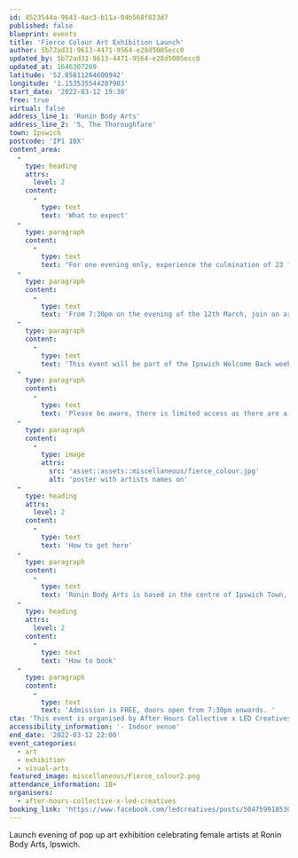 ```yaml
---
id: 4523544a-9643-4ac3-b11a-04b568f823d7
published: false
blueprint: events
title: 'Fierce Colour Art Exhibition Launch'
author: 5b72ad31-9613-4471-9564-e28d5005ecc0
updated_by: 5b72ad31-9613-4471-9564-e28d5005ecc0
updated_at: 1646307269
latitude: '52.05811264600942'
longitude: '1.153535544287903'
start_date: '2022-03-12 19:30'
free: true
virtual: false
address_line_1: 'Ronin Body Arts'
address_line_2: '5, The Thoroughfare'
town: Ipswich
postcode: 'IP1 1BX'
content_area:
  -
    type: heading
    attrs:
      level: 2
    content:
      -
        type: text
        text: 'What to expect'
  -
    type: paragraph
    content:
      -
        type: text
        text: "For one evening only, experience the culmination of 23 female artists' work and get the chance to meet them."
  -
    type: paragraph
    content:
      -
        type: text
        text: 'From 7:30pm on the evening of the 12th March, join an array of female artists as they celebrate the launch of the new Fierce Colour pop up exhibition at Ronin Body Arts in Ipswich. '
  -
    type: paragraph
    content:
      -
        type: text
        text: 'This event will be part of the Ipswich Welcome Back weekend and supported by Ipswich Borough Council and the ERDF.'
  -
    type: paragraph
    content:
      -
        type: text
        text: 'Please be aware, there is limited access as there are a couple of steps in the middle of the room. If you would prefer to avoid the excited crowd of launch night as well, the exhibition will be available to view between Tuesday and Friday of the following week. '
  -
    type: paragraph
    content:
      -
        type: image
        attrs:
          src: 'asset::assets::miscellaneous/fierce_colour.jpg'
          alt: 'poster with artists names on'
  -
    type: heading
    attrs:
      level: 2
    content:
      -
        type: text
        text: 'How to get here'
  -
    type: paragraph
    content:
      -
        type: text
        text: 'Ronin Body Arts is based in the centre of Ipswich Town, on the edge of the town square. Rail and bus routes are easily accessible nearby. '
  -
    type: heading
    attrs:
      level: 2
    content:
      -
        type: text
        text: 'How to book'
  -
    type: paragraph
    content:
      -
        type: text
        text: 'Admission is FREE, doors open from 7:30pm onwards. '
cta: 'This event is organised by After Hours Collective x LED Creatives'
accessibility_information: '- Indoor venue'
end_date: '2022-03-12 22:00'
event_categories:
  - art
  - exhibition
  - visual-arts
featured_image: miscellaneous/Fierce_colour2.png
attendance_information: 18+
organisers:
  - after-hours-collective-x-led-creatives
booking_link: 'https://www.facebook.com/ledcreatives/posts/5047599185305119'
---
```

Launch evening of pop up art exhibition celebrating female artists at Ronin Body Arts, Ipswich.